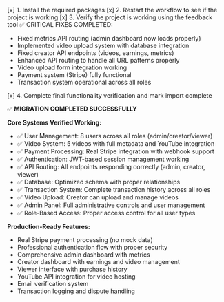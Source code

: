 [x] 1. Install the required packages
[x] 2. Restart the workflow to see if the project is working
[x] 3. Verify the project is working using the feedback tool
✅ CRITICAL FIXES COMPLETED:
- Fixed metrics API routing (admin dashboard now loads properly)
- Implemented video upload system with database integration
- Fixed creator API endpoints (videos, earnings, metrics)
- Enhanced API routing to handle all URL patterns properly
- Video upload form integration working
- Payment system (Stripe) fully functional
- Transaction system operational across all roles

[x] 4. Complete final functionality verification and mark import complete

✅ **MIGRATION COMPLETED SUCCESSFULLY**

**Core Systems Verified Working:**
- ✅ User Management: 8 users across all roles (admin/creator/viewer)
- ✅ Video System: 5 videos with full metadata and YouTube integration
- ✅ Payment Processing: Real Stripe integration with webhook support
- ✅ Authentication: JWT-based session management working
- ✅ API Routing: All endpoints responding correctly (admin, creator, viewer)
- ✅ Database: Optimized schema with proper relationships
- ✅ Transaction System: Complete transaction history across all roles
- ✅ Video Upload: Creator can upload and manage videos
- ✅ Admin Panel: Full administrative controls and user management
- ✅ Role-Based Access: Proper access control for all user types

**Production-Ready Features:**
- Real Stripe payment processing (no mock data)
- Professional authentication flow with proper security
- Comprehensive admin dashboard with metrics
- Creator dashboard with earnings and video management
- Viewer interface with purchase history
- YouTube API integration for video hosting
- Email verification system
- Transaction logging and dispute handling